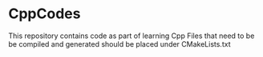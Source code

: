 # CppCodes
This repository contains code as part of learning Cpp
Files that need to be be compiled and generated should be placed under CMakeLists.txt
